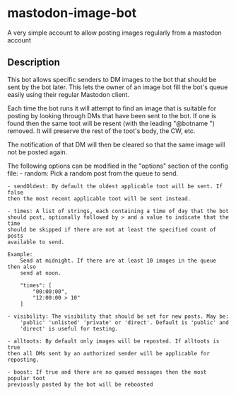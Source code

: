 # mastodon-image-bot
A very simple account to allow posting images regularly from a mastodon account


## Description
This bot allows specific senders to DM images to the bot that should be sent by
the bot later. This lets the owner of an image bot fill the bot's queue easily
using their regular Mastodon client.

Each time the bot runs it will attempt to find an image that is suitable for
posting by looking through DMs that have been sent to the bot. If one is found
then the same toot will be resent (with the leading "@botname ") removed. It
will preserve the rest of the toot's body, the CW, etc.

The notification of that DM will then be cleared so that the same image will not
be posted again.

The following options can be modified in the "options" section of the config
file:
	- random: Pick a random post from the queue to send.

	- sendOldest: By default the oldest applicable toot will be sent. If false
	then the most recent applicable toot will be sent instead.

	- times: A list of strings, each containing a time of day that the bot
	should post, optionally followed by > and a value to indicate that the time
	should be skipped if there are not at least the specified count of posts
	available to send.

	Example:
		Send at midnight. If there are at least 10 images in the queue then also
		send at noon.

		"times": [
			"00:00:00",
			"12:00:00 > 10"
		]

	- visibility: The visibility that should be set for new posts. May be:
		'public' 'unlisted' 'private' or 'direct'. Default is 'public' and
		'direct' is useful for testing.

	- alltoots: By default only images will be reposted. If alltoots is true
	then all DMs sent by an authorized sender will be applicable for reposting.

	- boost: If true and there are no queued messages then the most popular toot
	previously posted by the bot will be reboosted


